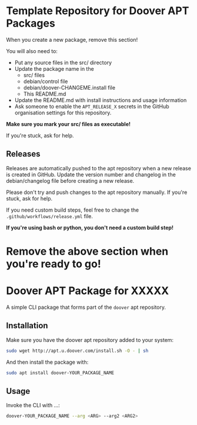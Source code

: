 # Template Repository for Doover APT Packages

When you create a new package, remove this section!

You will also need to:
- Put any source files in the src/ directory
- Update the package name in the 
  - src/ files
  - debian/control file
  - debian/doover-CHANGEME.install file
  - This README.md
- Update the README.md with install instructions and usage information
- Ask someone to enable the `APT_RELEASE_X` secrets in the GitHub organisation settings for this repository.

**Make sure you mark your src/ files as executable!**

If you're stuck, ask for help.

## Releases

Releases are automatically pushed to the apt repository when a new release is created in GitHub.
Update the version number and changelog in the debian/changelog file before creating a new release.

Please don't try and push changes to the apt repository manually. If you're stuck, ask for help.

If you need custom build steps, feel free to change the `.github/workflows/release.yml` file.

**If you're using bash or python, you don't need a custom build step!**


# Remove the above section when you're ready to go!

# Doover APT Package for XXXXX

A simple CLI package that forms part of the `doover` apt repository.

## Installation

Make sure you have the doover apt repository added to your system:
```bash
sudo wget http://apt.u.doover.com/install.sh -O - | sh
```

And then install the package with:
```bash
sudo apt install doover-YOUR_PACKAGE_NAME
```

## Usage

Invoke the CLI with ...:
```bash
doover-YOUR_PACKAGE_NAME --arg <ARG> --arg2 <ARG2>
```
